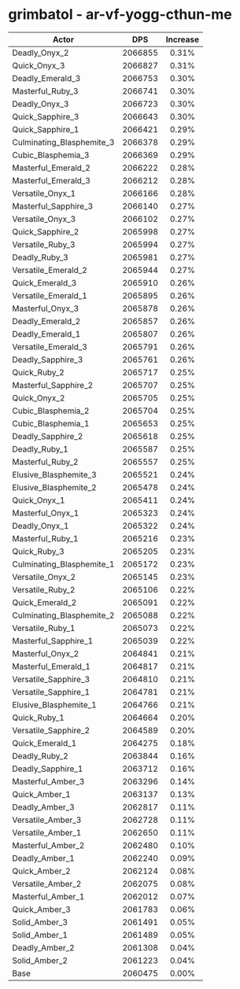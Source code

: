 # grimbatol - ar-vf-yogg-cthun-me
| Actor | DPS | Increase |
|---|:---:|:---:|
|Deadly_Onyx_2|2066855|0.31%|
|Quick_Onyx_3|2066827|0.31%|
|Deadly_Emerald_3|2066753|0.30%|
|Masterful_Ruby_3|2066741|0.30%|
|Deadly_Onyx_3|2066723|0.30%|
|Quick_Sapphire_3|2066643|0.30%|
|Quick_Sapphire_1|2066421|0.29%|
|Culminating_Blasphemite_3|2066378|0.29%|
|Cubic_Blasphemia_3|2066369|0.29%|
|Masterful_Emerald_2|2066222|0.28%|
|Masterful_Emerald_3|2066212|0.28%|
|Versatile_Onyx_1|2066166|0.28%|
|Masterful_Sapphire_3|2066140|0.27%|
|Versatile_Onyx_3|2066102|0.27%|
|Quick_Sapphire_2|2065998|0.27%|
|Versatile_Ruby_3|2065994|0.27%|
|Deadly_Ruby_3|2065981|0.27%|
|Versatile_Emerald_2|2065944|0.27%|
|Quick_Emerald_3|2065910|0.26%|
|Versatile_Emerald_1|2065895|0.26%|
|Masterful_Onyx_3|2065878|0.26%|
|Deadly_Emerald_2|2065857|0.26%|
|Deadly_Emerald_1|2065807|0.26%|
|Versatile_Emerald_3|2065791|0.26%|
|Deadly_Sapphire_3|2065761|0.26%|
|Quick_Ruby_2|2065717|0.25%|
|Masterful_Sapphire_2|2065707|0.25%|
|Quick_Onyx_2|2065705|0.25%|
|Cubic_Blasphemia_2|2065704|0.25%|
|Cubic_Blasphemia_1|2065653|0.25%|
|Deadly_Sapphire_2|2065618|0.25%|
|Deadly_Ruby_1|2065587|0.25%|
|Masterful_Ruby_2|2065557|0.25%|
|Elusive_Blasphemite_3|2065521|0.24%|
|Elusive_Blasphemite_2|2065478|0.24%|
|Quick_Onyx_1|2065411|0.24%|
|Masterful_Onyx_1|2065323|0.24%|
|Deadly_Onyx_1|2065322|0.24%|
|Masterful_Ruby_1|2065216|0.23%|
|Quick_Ruby_3|2065205|0.23%|
|Culminating_Blasphemite_1|2065172|0.23%|
|Versatile_Onyx_2|2065145|0.23%|
|Versatile_Ruby_2|2065106|0.22%|
|Quick_Emerald_2|2065091|0.22%|
|Culminating_Blasphemite_2|2065088|0.22%|
|Versatile_Ruby_1|2065073|0.22%|
|Masterful_Sapphire_1|2065039|0.22%|
|Masterful_Onyx_2|2064841|0.21%|
|Masterful_Emerald_1|2064817|0.21%|
|Versatile_Sapphire_3|2064810|0.21%|
|Versatile_Sapphire_1|2064781|0.21%|
|Elusive_Blasphemite_1|2064766|0.21%|
|Quick_Ruby_1|2064664|0.20%|
|Versatile_Sapphire_2|2064589|0.20%|
|Quick_Emerald_1|2064275|0.18%|
|Deadly_Ruby_2|2063844|0.16%|
|Deadly_Sapphire_1|2063712|0.16%|
|Masterful_Amber_3|2063296|0.14%|
|Quick_Amber_1|2063137|0.13%|
|Deadly_Amber_3|2062817|0.11%|
|Versatile_Amber_3|2062728|0.11%|
|Versatile_Amber_1|2062650|0.11%|
|Masterful_Amber_2|2062480|0.10%|
|Deadly_Amber_1|2062240|0.09%|
|Quick_Amber_2|2062124|0.08%|
|Versatile_Amber_2|2062075|0.08%|
|Masterful_Amber_1|2062012|0.07%|
|Quick_Amber_3|2061783|0.06%|
|Solid_Amber_3|2061491|0.05%|
|Solid_Amber_1|2061489|0.05%|
|Deadly_Amber_2|2061308|0.04%|
|Solid_Amber_2|2061223|0.04%|
|Base|2060475|0.00%|
